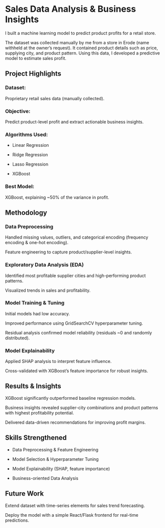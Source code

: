 # Sales Data Analysis & Business Insights

I built a machine learning model to predict product profits for a retail store.

The dataset was collected manually by me from a store in Erode (name withheld at the owner’s request). It contained product details such as price, supplying city, and product pattern. Using this data, I developed a predictive model to estimate sales profit.

## Project Highlights

### Dataset:
Proprietary retail sales data (manually collected).

### Objective: 
Predict product-level profit and extract actionable business insights.

### Algorithms Used:

* Linear Regression

 * Ridge Regression

* Lasso Regression

* XGBoost

### Best Model: 
XGBoost, explaining ~50% of the variance in profit.

## Methodology

### Data Preprocessing

Handled missing values, outliers, and categorical encoding (frequency encoding & one-hot encoding).

Feature engineering to capture product/supplier-level insights.

### Exploratory Data Analysis (EDA)

Identified most profitable supplier cities and high-performing product patterns.

Visualized trends in sales and profitability.

### Model Training & Tuning

Initial models had low accuracy.

Improved performance using GridSearchCV hyperparameter tuning.

Residual analysis confirmed model reliability (residuals ~0 and randomly distributed).

### Model Explainability

Applied SHAP analysis to interpret feature influence.

Cross-validated with XGBoost’s feature importance for robust insights.

## Results & Insights

XGBoost significantly outperformed baseline regression models.

Business insights revealed supplier-city combinations and product patterns with highest profitability potential.

Delivered data-driven recommendations for improving profit margins.

## Skills Strengthened

* Data Preprocessing & Feature Engineering

* Model Selection & Hyperparameter Tuning

* Model Explainability (SHAP, feature importance)

* Business-oriented Data Analysis

## Future Work

Extend dataset with time-series elements for sales trend forecasting.

Deploy the model with a simple React/Flask frontend for real-time predictions.
